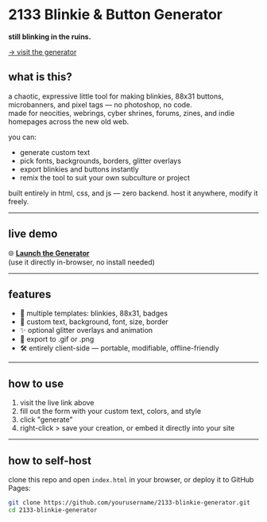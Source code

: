 
# 2133 Blinkie & Button Generator  
**still blinking in the ruins.**

[→ visit the generator](https://numbpill3d.github.io/2133-blinkie-button-forge/)  


## what is this?

a chaotic, expressive little tool for making blinkies, 88x31 buttons, microbanners, and pixel tags — no photoshop, no code.  
made for neocities, webrings, cyber shrines, forums, zines, and indie homepages across the new old web.

you can:
- generate custom text
- pick fonts, backgrounds, borders, glitter overlays
- export blinkies and buttons instantly
- remix the tool to suit your own subculture or project

built entirely in html, css, and js — zero backend. host it anywhere, modify it freely.

---

## live demo

🌐 **[Launch the Generator](https://numbpill3d.github.io/2133-blinkie-button-forge/)**  
(use it directly in-browser, no install needed)

---

## features

- 🧬 multiple templates: blinkies, 88x31, badges  
- 🎨 custom text, background, font, size, border  
- ✨ optional glitter overlays and animation  
- 💾 export to .gif or .png  
- 🛠️ entirely client-side — portable, modifiable, offline-friendly

---

## how to use

1. visit the live link above  
2. fill out the form with your custom text, colors, and style  
3. click "generate"  
4. right-click > save your creation, or embed it directly into your site

---

## how to self-host

clone this repo and open `index.html` in your browser, or deploy it to GitHub Pages:

```bash
git clone https://github.com/yourusername/2133-blinkie-generator.git
cd 2133-blinkie-generator

```
